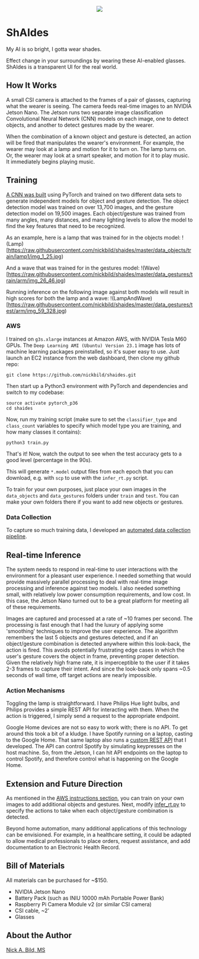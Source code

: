 <p align="center">
<img src="https://raw.githubusercontent.com/nickbild/shaides/master/img/logo.jpg">
</p>

# ShAIdes

My AI is so bright, I gotta wear shades.

Effect change in your surroundings by wearing these AI-enabled glasses.  ShAIdes is a transparent UI for the real world.

## How It Works

A small CSI camera is attached to the frames of a pair of glasses, capturing what the wearer is seeing.  The camera feeds real-time images to an NVIDIA Jetson Nano.  The Jetson runs two separate image classification Convolutional Neural Network (CNN) models on each image, one to detect objects, and another to detect gestures made by the wearer.

When the combination of a known object and gesture is detected, an action will be fired that manipulates the wearer's environment.  For example, the wearer may look at a lamp and motion for it to turn on.  The lamp turns on.  Or, the wearer may look at a smart speaker, and motion for it to play music.  It immediately begins playing music.

## Training

[A CNN was built](https://github.com/nickbild/shaides/blob/master/train.py) using PyTorch and trained on two different data sets to generate independent models for object and gesture detection.  The object detection model was trained on over 13,700 images, and the gesture detection model on 19,500 images.  Each object/gesture was trained from many angles, many distances, and many lighting levels to allow the model to find the key features that need to be recognized.

As an example, here is a lamp that was trained for in the objects model:
!(Lamp)[https://raw.githubusercontent.com/nickbild/shaides/master/data_objects/train/lamp1/img_1_25.jpg)

And a wave that was trained for in the gestures model:
!(Wave)[https://raw.githubusercontent.com/nickbild/shaides/master/data_gestures/train/arm/img_26_46.jpg)

Running inference on the following image against both models will result in high scores for both the lamp and a wave:
!(LampAndWave)[https://raw.githubusercontent.com/nickbild/shaides/master/data_gestures/test/arm/img_59_328.jpg)

### AWS

I trained on `g3s.xlarge` instances at Amazon AWS, with NVIDIA Tesla M60 GPUs.  The `Deep Learning AMI (Ubuntu) Version 23.1` image has lots of machine learning packages preinstalled, so it's super easy to use.  Just launch an EC2 instance from the web dashboard, then clone my github repo:

```
git clone https://github.com/nickbild/shaides.git
```

Then start up a Python3 environment with PyTorch and dependencies and switch to my codebase:

```
source activate pytorch_p36
cd shaides
```

Now, run my training script (make sure to set the `classifier_type` and `class_count` variables to specify which model type you are training, and how many classes it contains):

```
python3 train.py
```

That's it!  Now, watch the output to see when the test accuracy gets to a good level (percentage in the 90s).

This will generate `*.model` output files from each epoch that you can download, e.g. with `scp` to use with the `infer_rt.py` script.

To train for your own purposes, just place your own images in the `data_objects` and `data_gestures` folders under `train` and `test`.  You can make your own folders there if you want to add new objects or gestures.

### Data Collection

To capture so much training data, I developed an [automated data collection pipeline](https://github.com/nickbild/shaides/blob/master/capture_images.py).

## Real-time Inference

The system needs to respond in real-time to user interactions with the environment for a pleasant user experience.  I needed something that would provide massively parallel processing to deal with real-time image processing and inference against two models.  I also needed something small, with relatively low power consumption requirements, and low cost.  In this case, the Jetson Nano turned out to be a great platform for meeting all of these requirements.

Images are captured and processed at a rate of ~10 frames per second.  The processing is fast enough that I had the luxury of applying some 'smoothing' techniques to improve the user experience.  The algorithm remembers the last 5 objects and gestures detected, and if an object/gesture combination is detected anywhere within this look-back, the action is fired.  This avoids potentially frustrating edge cases in which the user's gesture covers the object in frame, preventing proper detection.  Given the relatively high frame rate, it is imperceptible to the user if it takes 2-3 frames to capture their intent.  And since the look-back only spans ~0.5 seconds of wall time, off target actions are nearly impossible.

### Action Mechanisms

Toggling the lamp is straightforward.  I have Philips Hue light bulbs, and Philips provides a simple REST API for interacting with them.  When the action is triggered, I simply send a request to the appropriate endpoint.

Google Home devices are not so easy to work with; there is no API.  To get around this took a bit of a kludge.  I have Spotify running on a laptop, casting to the Google Home.  That same laptop also runs a [custom REST API](https://github.com/nickbild/shaides/blob/master/api.py) that I developed.  The API can control Spotify by simulating keypresses on the host machine.  So, from the Jetson, I can hit API endpoints on the laptop to control Spotify, and therefore control what is happening on the Google Home.

## Extension and Future Direction

As mentioned in the [AWS instructions section](https://github.com/nickbild/shaides#aws), you can train on your own images to add additional objects and gestures.  Next, modify [infer_rt.py](https://github.com/nickbild/shaides/blob/master/infer_rt.py) to specify the actions to take when each object/gesture combination is detected.

Beyond home automation, many additional applications of this technology can be envisioned.  For example, in a healthcare setting, it could be adapted to allow medical professionals to place orders, request assistance, and add documentation to an Electronic Health Record.

## Bill of Materials

All materials can be purchased for ~$150.

- NVIDIA Jetson Nano
- Battery Pack (such as INIU 10000 mAh Portable Power Bank)
- Raspberry Pi Camera Module v2 (or similar CSI camera)
- CSI cable, ~2'
- Glasses

## About the Author

[Nick A. Bild, MS](https://nickbild79.firebaseapp.com/#!/)
